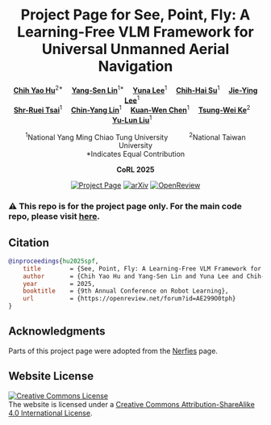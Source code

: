 <div align="center">
<h1>Project Page for See, Point, Fly: A Learning-Free VLM Framework for Universal Unmanned Aerial Navigation</h1>

[**Chih Yao Hu**](https://hu-chih-yao.vercel.app)<sup>2*</sup>&emsp;
[**Yang-Sen Lin**](https://www.linkedin.com/in/yang-sen-lin/)<sup>1*</sup>&emsp;
[**Yuna Lee**](https://yuna0x0.com)<sup>1</sup>&emsp;
[**Chih-Hai Su**](https://su-terry.github.io)<sup>1</sup>&emsp;
[**Jie-Ying Lee**](https://jayinnn.dev)<sup>1</sup>&emsp;
<br>
[**Shr-Ruei Tsai**](https://openreview.net/profile?id=~Shr-Ruei_Tsai1)<sup>1</sup>&emsp;
[**Chin-Yang Lin**](https://linjohnss.github.io)<sup>1</sup>&emsp;
[**Kuan-Wen Chen**](https://openreview.net/profile?id=~Kuan-Wen_Chen2)<sup>1</sup>&emsp;
[**Tsung-Wei Ke**](https://twke18.github.io)<sup>2</sup>&emsp;
[**Yu-Lun Liu**](https://yulunalexliu.github.io)<sup>1</sup>&emsp;

<sup>1</sup>National Yang Ming Chiao Tung University&emsp;&emsp;&emsp;<sup>2</sup>National Taiwan University
<br>
*Indicates Equal Contribution

**CoRL 2025**

<a href='https://spf-web.pages.dev'><img src='https://img.shields.io/badge/Project_Page-See, Point, Fly-green' alt='Project Page'></a>
<a href="https://arxiv.org/abs/2509.22653"><img src='https://img.shields.io/badge/arXiv-2509.22653-b31b1b' alt='arXiv'></a>
<a href="https://openreview.net/forum?id=AE299O0tph"><img src='https://img.shields.io/badge/OpenReview-CoRL 2025-b31b1b' alt='OpenReview'></a>
</div>

### :warning: This repo is for the project page only. For the main code repo, please visit [here](https://github.com/Hu-chih-yao/see-point-fly).

## Citation
```bibtex
@inproceedings{hu2025spf,
	title        = {See, Point, Fly: A Learning-Free VLM Framework for Universal Unmanned Aerial Navigation},
	author       = {Chih Yao Hu and Yang-Sen Lin and Yuna Lee and Chih-Hai Su and Jie-Ying Lee and Shr-Ruei Tsai and Chin-Yang Lin and Kuan-Wen Chen and Tsung-Wei Ke and Yu-Lun Liu},
	year         = 2025,
	booktitle    = {9th Annual Conference on Robot Learning},
	url          = {https://openreview.net/forum?id=AE299O0tph}
}
```

## Acknowledgments
Parts of this project page were adopted from the [Nerfies](https://nerfies.github.io/) page.

## Website License
<a rel="license" href="http://creativecommons.org/licenses/by-sa/4.0/"><img alt="Creative Commons License" style="border-width:0" src="https://i.creativecommons.org/l/by-sa/4.0/88x31.png" /></a><br />The website is licensed under a <a rel="license" href="http://creativecommons.org/licenses/by-sa/4.0/">Creative Commons Attribution-ShareAlike 4.0 International License</a>.
